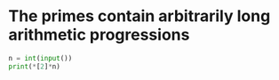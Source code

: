 # The primes contain arbitrarily long arithmetic progressions

```python
n = int(input())
print(*[2]*n)
```

